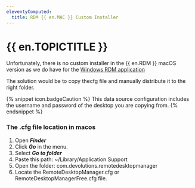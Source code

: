 ```yaml
---
eleventyComputed:
  title: RDM {{ en.MAC }} Custom Installer
---
```

# {{ en.TOPICTITLE }}
Unfortunately, there is no custom installer in the {{ en.RDM }} macOS version as we do have for the [Windows RDM application](https://help.remotedesktopmanager.com/installation_custominstallerservice.html)  

The solution would be to copy thecfg file and manually distribute it to the right folder.  

{% snippet icon.badgeCaution %}
This data source configuration includes the username and password of the desktop you are copying from.
{% endsnippet %}  

### The .cfg file location in macos
1. Open ***Finder***
1. Click ***Go*** in the menu.
1. Select ***Go to folder***
1. Paste this path: ~/Library/Application Support
1. Open the folder: com.devolutions.remotedesktopmanager
1. Locate the RemoteDesktopManager.cfg or RemoteDesktopManagerFree.cfg file.
